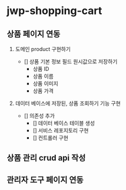# jwp-shopping-cart

## 상품 페이지 연동
1. 도메인 product 구현하기
   - [] 상품 기본 정보 필드 원시값으로 저장하기 
     - 상품 ID
     - 상품 이름
     - 상품 이미지
     - 상품 가격
  
2. 데이터 베이스에 저장된, 상품 조회하기 기능 구현
   - [] 의존성 추가
      - [] 데이터 베이스 테이블 생성
      - [] 서비스 레포지토리 구현
      - [] 컨트롤러 구현

## 상품 관리 crud api 작성


## 관리자 도구 페이지 연동
